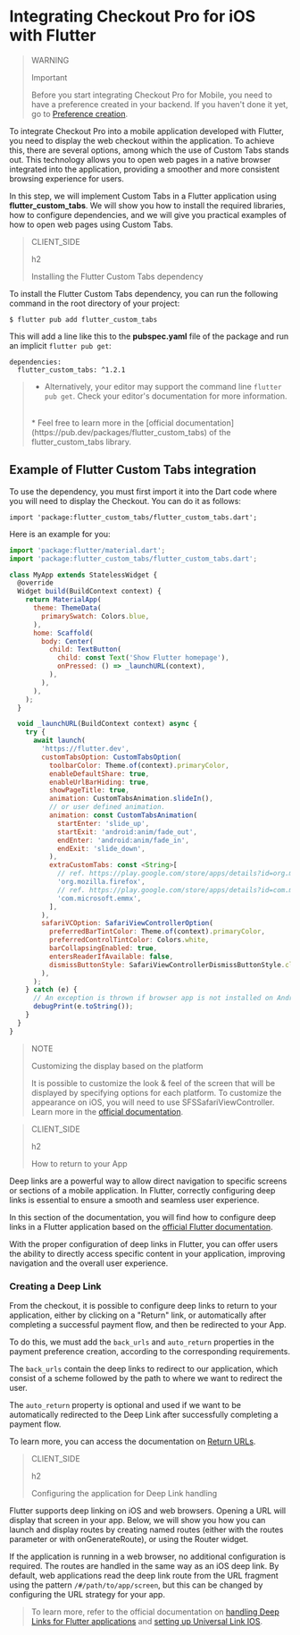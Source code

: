 # Integrating Checkout Pro for iOS with Flutter

> WARNING
>
> Important
>
> Before you start integrating Checkout Pro for Mobile, you need to have a preference created in your backend. If you haven't done it yet, go to [Preference creation](/developers/en/docs/checkout-pro/integrate-preferences).

To integrate Checkout Pro into a mobile application developed with Flutter, you need to display the web checkout within the application. To achieve this, there are several options, among which the use of Custom Tabs stands out. This technology allows you to open web pages in a native browser integrated into the application, providing a smoother and more consistent browsing experience for users.

In this step, we will implement Custom Tabs in a Flutter application using **flutter_custom_tabs**. We will show you how to install the required libraries, how to configure dependencies, and we will give you practical examples of how to open web pages using Custom Tabs.

> CLIENT_SIDE
>
> h2
>
> Installing the Flutter Custom Tabs dependency

To install the Flutter Custom Tabs dependency, you can run the following command in the root directory of your project:

```terminal
$ flutter pub add flutter_custom_tabs
```

This will add a line like this to the **pubspec.yaml** file of the package and run an implicit `flutter pub get`:

```terminal
dependencies:
  flutter_custom_tabs: ^1.2.1
```

> * Alternatively, your editor may support the command line `flutter pub get`. Check your editor's documentation for more information.<br>
><br>
> * Feel free to learn more in the [official documentation](https://pub.dev/packages/flutter_custom_tabs) of the flutter_custom_tabs library.

## Example of Flutter Custom Tabs integration

To use the dependency, you must first import it into the Dart code where you will need to display the Checkout. You can do it as follows:

```terminal
import 'package:flutter_custom_tabs/flutter_custom_tabs.dart';
```

Here is an example for you:

```javascript
import 'package:flutter/material.dart';
import 'package:flutter_custom_tabs/flutter_custom_tabs.dart';

class MyApp extends StatelessWidget {
  @override
  Widget build(BuildContext context) {
    return MaterialApp(
      theme: ThemeData(
        primarySwatch: Colors.blue,
      ),
      home: Scaffold(
        body: Center(
          child: TextButton(
            child: const Text('Show Flutter homepage'),
            onPressed: () => _launchURL(context),
          ),
        ),
      ),
    );
  }

  void _launchURL(BuildContext context) async {
    try {
      await launch(
        'https://flutter.dev',
        customTabsOption: CustomTabsOption(
          toolbarColor: Theme.of(context).primaryColor,
          enableDefaultShare: true,
          enableUrlBarHiding: true,
          showPageTitle: true,
          animation: CustomTabsAnimation.slideIn(),
          // or user defined animation.
          animation: const CustomTabsAnimation(
            startEnter: 'slide_up',
            startExit: 'android:anim/fade_out',
            endEnter: 'android:anim/fade_in',
            endExit: 'slide_down',
          ),
          extraCustomTabs: const <String>[
            // ref. https://play.google.com/store/apps/details?id=org.mozilla.firefox
            'org.mozilla.firefox',
            // ref. https://play.google.com/store/apps/details?id=com.microsoft.emmx
            'com.microsoft.emmx',
          ],
        ),                    
        safariVCOption: SafariViewControllerOption(
          preferredBarTintColor: Theme.of(context).primaryColor,
          preferredControlTintColor: Colors.white,
          barCollapsingEnabled: true,
          entersReaderIfAvailable: false,
          dismissButtonStyle: SafariViewControllerDismissButtonStyle.close,        
        ),
      );
    } catch (e) {
      // An exception is thrown if browser app is not installed on Android device.
      debugPrint(e.toString());
    }
  }
}
```

> NOTE
>
> Customizing the display based on the platform
>
> It is possible to customize the look & feel of the screen that will be displayed by specifying options for each platform. To customize the appearance on iOS, you will need to use SFSSafariViewController. Learn more in the [official documentation](https://pub.dev/packages/flutter_custom_tabs).

> CLIENT_SIDE
>
> h2
>
> How to return to your App

Deep links are a powerful way to allow direct navigation to specific screens or sections of a mobile application. In Flutter, correctly configuring deep links is essential to ensure a smooth and seamless user experience.

In this section of the documentation, you will find how to configure deep links in a Flutter application based on the [official Flutter documentation](https://docs.flutter.dev/ui/navigation/deep-linking?gclid=CjwKCAjwrranBhAEEiwAzbhNtSuZ4qnpJoRrs1AgJ8SzP80sc4EmZA3_VlFInWPQ-42suf1Wm31K9RoC0f4QAvD_BwE&gclsrc=aw.ds).

With the proper configuration of deep links in Flutter, you can offer users the ability to directly access specific content in your application, improving navigation and the overall user experience.


### Creating a Deep Link
From the checkout, it is possible to configure deep links to return to your application, either by clicking on a "Return" link, or automatically after completing a successful payment flow, and then be redirected to your App.

To do this, we must add the `back_urls` and `auto_return` properties in the payment preference creation, according to the corresponding requirements.

The `back_urls` contain the deep links to redirect to our application, which consist of a scheme followed by the path to where we want to redirect the user.

The `auto_return` property is optional and used if we want to be automatically redirected to the Deep Link after successfully completing a payment flow.

To learn more, you can access the documentation on [Return URLs](/developers/en/docs/checkout-pro/checkout-customization/user-interface/redirection).

> CLIENT_SIDE
>
> h2
>
> Configuring the application for Deep Link handling

Flutter supports deep linking on iOS and web browsers. Opening a URL will display that screen in your app. Below, we will show you how you can launch and display routes by creating named routes (either with the routes parameter or with onGenerateRoute), or using the Router widget.

If the application is running in a web browser, no additional configuration is required. The routes are handled in the same way as an iOS deep link. By default, web applications read the deep link route from the URL fragment using the pattern `/#/path/to/app/screen`, but this can be changed by configuring the URL strategy for your app.

> To learn more, refer to the official documentation on [handling Deep Links for Flutter applications](https://medium.com/flutter-community/deep-links-and-flutter-applications-how-to-handle-them-properly-8c9865af9283) and [setting up Universal Link IOS](https://docs.flutter.dev/cookbook/navigation/set-up-universal-links).